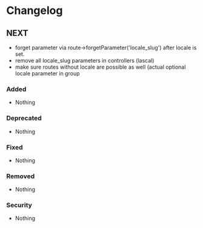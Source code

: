 # Changelog

## NEXT
- forget parameter via route->forgetParameter('locale_slug') after locale is set.
- remove all locale_slug parameters in controllers (lascal)
- make sure routes without locale are possible as well (actual optional locale parameter in group


### Added
- Nothing

### Deprecated
- Nothing

### Fixed
- Nothing

### Removed
- Nothing

### Security
- Nothing
